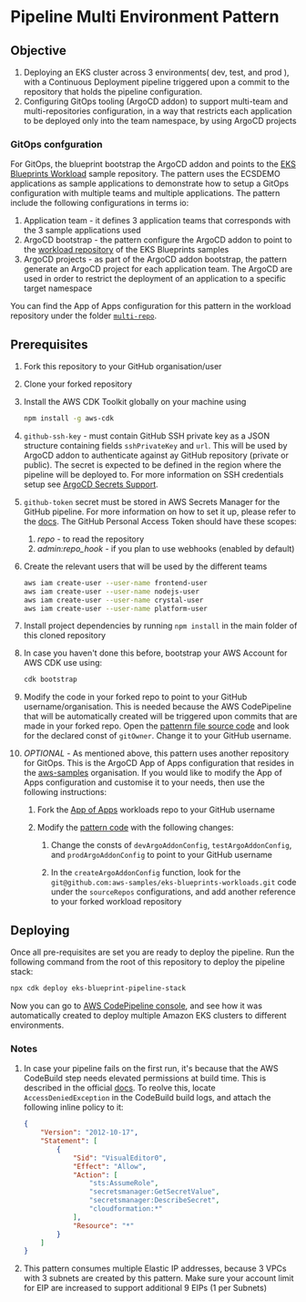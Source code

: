 # Pipeline Multi Environment Pattern

## Objective

1. Deploying an EKS cluster across 3 environments( dev, test, and prod ), with a Continuous Deployment pipeline triggered upon a commit to the repository that holds the pipeline configuration.
2. Configuring GitOps tooling (ArgoCD addon) to support multi-team and multi-repositories configuration, in a way that restricts each application to be deployed only into the team namespace, by using ArgoCD projects

### GitOps confguration

For GitOps, the blueprint bootstrap the ArgoCD addon and points to the [EKS Blueprints Workload](https://github.com/aws-samples/eks-blueprints-workloads) sample repository.
The pattern uses the ECSDEMO applications as sample applications to demonstrate how to setup a GitOps configuration with multiple teams and multiple applications. The pattern include the following configurations in terms io:

1. Application team - it defines 3 application teams that corresponds with the 3 sample applications used
2. ArgoCD bootstrap - the pattern configure the ArgoCD addon to point to the [workload repository](https://github.com/aws-samples/eks-blueprints-workloads) of the EKS Blueprints samples
3. ArgoCD projects - as part of the ArgoCD addon bootstrap, the pattern generate an ArgoCD project for each application team. The ArgoCD are used in order to restrict the deployment of an application to a specific target namespace

You can find the App of Apps configuration for this pattern in the workload repository under the folder [`multi-repo`](https://github.com/aws-samples/eks-blueprints-workloads/tree/main/multi-repo).

## Prerequisites

1. Fork this repository to your GitHub organisation/user
2. Clone your forked repository
3. Install the AWS CDK Toolkit globally on your machine using

    ```bash
    npm install -g aws-cdk
    ```

4. `github-ssh-key` - must contain GitHub SSH private key as a JSON structure containing fields `sshPrivateKey` and `url`. This will be used by ArgoCD addon to authenticate against ay GitHub repository (private or public). The secret is expected to be defined in the region where the pipeline will be deployed to. For more information on SSH credentials setup see [ArgoCD Secrets Support](https://aws-quickstart.github.io/cdk-eks-blueprints/addons/argo-cd/#secrets-support).

5. `github-token` secret must be stored in AWS Secrets Manager for the GitHub pipeline. For more information on how to set it up, please refer to the [docs](https://docs.aws.amazon.com/codepipeline/latest/userguide/GitHub-create-personal-token-CLI.html). The GitHub Personal Access Token should have these scopes:
   1. *repo* - to read the repository
   2. *admin:repo_hook* - if you plan to use webhooks (enabled by default)

6. Create the relevant users that will be used by the different teams

    ```bash
    aws iam create-user --user-name frontend-user
    aws iam create-user --user-name nodejs-user
    aws iam create-user --user-name crystal-user
    aws iam create-user --user-name platform-user
    ```

7. Install project dependencies by running `npm install` in the main folder of this cloned repository

8. In case you haven't done this before, bootstrap your AWS Account for AWS CDK use using:

    ```bash
    cdk bootstrap
    ```

9. Modify the code in your forked repo to point to your GitHub username/organisation. This is needed because the AWS CodePipeline that will be automatically created will be triggered upon commits that are made in your forked repo. Open the [pattenrn file source code](../../lib/pipeline-multi-env-gitops/index.ts) and look for the declared const of `gitOwner`. Change it to your GitHub username.

10. *OPTIONAL* - As mentioned above, this pattern uses another repository for GitOps. This is the ArgoCD App of Apps configuration that resides in the [aws-samples](https://github.com/aws-samples/eks-blueprints-workloads/tree/main/multi-repo) organisation. If you would like to modify the App of Apps configuration and customise it to your needs, then use the following instructions:

    1. Fork the [App of Apps](https://github.com/aws-samples/eks-blueprints-workloads/tree/main/multi-repo) workloads repo to your GitHub username

    2. Modify the [pattern code](../../lib/pipeline-multi-env-gitops/index.ts) with the following changes:

       1. Change the consts of `devArgoAddonConfig`, `testArgoAddonConfig`, and `prodArgoAddonConfig` to point to your GitHub username

       2. In the `createArgoAddonConfig` function, look for the `git@github.com:aws-samples/eks-blueprints-workloads.git` code under the `sourceRepos` configurations, and add another reference to your forked workload repository

## Deploying

Once all pre-requisites are set you are ready to deploy the pipeline. Run the following command from the root of this repository to deploy the pipeline stack:

```bash
npx cdk deploy eks-blueprint-pipeline-stack
```

Now you can go to [AWS CodePipeline console](https://eu-west-1.console.aws.amazon.com/codesuite/codepipeline/pipelines), and see how it was automatically created to deploy multiple Amazon EKS clusters to different environments.

### Notes

1. In case your pipeline fails on the first run, it's because that the AWS CodeBuild step needs elevated permissions at build time. This is described in the official [docs](https://aws-quickstart.github.io/cdk-eks-blueprints/pipelines/#troubleshooting). To reolve this, locate `AccessDeniedException` in the CodeBuild build logs, and attach the following inline policy to it:

    ```json
    {
        "Version": "2012-10-17",
        "Statement": [
            {
                "Sid": "VisualEditor0",
                "Effect": "Allow",
                "Action": [
                    "sts:AssumeRole",
                    "secretsmanager:GetSecretValue",
                    "secretsmanager:DescribeSecret",
                    "cloudformation:*"
                ],
                "Resource": "*"
            }
        ]
    }
    ```

2. This pattern consumes multiple Elastic IP addresses, because 3 VPCs with 3 subnets are created by this pattern. Make sure your account limit for EIP are increased to support additional 9 EIPs (1 per Subnets)
